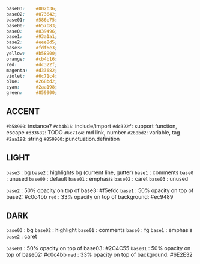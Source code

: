 ```css
base03:    #002b36;
base02:    #073642;
base01:    #586e75;
base00:    #657b83;
base0:     #839496;
base1:     #93a1a1;
base2:     #eee8d5;
base3:     #fdf6e3;
yellow:    #b58900;
orange:    #cb4b16;
red:       #dc322f;
magenta:   #d33682;
violet:    #6c71c4;
blue:      #268bd2;
cyan:      #2aa198;
green:     #859900;
```

## ACCENT
`#b58900`: instance?
`#cb4b16`: include/import
`#dc322f`: support function, escape
`#d33682`: TODO
`#6c71c4`: md link, number
`#268bd2`: variable, tag
`#2aa198`: string
`#859900`: punctuation.definition


## LIGHT
`base3`  : bg
`base2`  : highlights bg (current line, gutter)
`base1`  : comments
`base0`  : unused
`base00` : default
`base01` : emphasis
`base02` : caret
`base03` : unused

`base2`  : 50% opacity on top of base3: #f5efdc
`base1`  : 50% opacity on top of base2: #c0c4bb
`red`    : 33% opacity on top of background: #ec9489

## DARK
`base03` : bg
`base02` : highlight
`base01` : comments
`base0`  : fg
`base1`  : emphasis
`base2`  : caret

`base01` : 50% opacity on top of base03: #2C4C55
`base01` : 50% opacity on top of base02: #c0c4bb
`red`    : 33% opacity on top of background: #6E2E32
